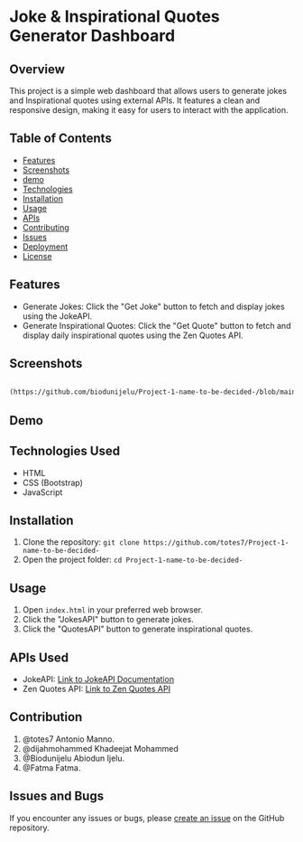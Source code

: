 # Joke & Inspirational Quotes Generator Dashboard

## Overview
This project is a simple web dashboard that allows users to generate jokes and Inspirational quotes using external APIs. It features a clean and responsive design, making it easy for users to interact with the application.

## Table of Contents
- [Features](#features)
- [Screenshots](#screenshots)
- [demo](#usage)
- [Technologies](#technologies)
- [Installation](#installation)
- [Usage](#usage)
- [APIs](#apis)
- [Contributing](#contributing)
- [Issues](#issues)
- [Deployment](#deployment)
- [License](#license)


## Features
- Generate Jokes: Click the "Get Joke" button to fetch and display jokes using the JokeAPI.
- Generate Inspirational Quotes: Click the "Get Quote" button to fetch and display daily inspirational quotes using the Zen Quotes API.

## Screenshots

```md

(https://github.com/biodunijelu/Project-1-name-to-be-decided-/blob/main/assets/image/mockup_design.png)

```

## Demo


## Technologies Used

- HTML
- CSS (Bootstrap)
- JavaScript

## Installation

1. Clone the repository: `git clone https://github.com/totes7/Project-1-name-to-be-decided-`
2. Open the project folder: `cd Project-1-name-to-be-decided-`

## Usage

1. Open `index.html` in your preferred web browser.
2. Click the "JokesAPI" button to generate jokes.
3. Click the "QuotesAPI" button to generate inspirational quotes.

## APIs Used

- JokeAPI: [Link to JokeAPI Documentation](https://v2.jokeapi.dev/docs)
- Zen Quotes API: [Link to Zen Quotes API](https://zenquotes.io/api)

## Contribution

1. @totes7 Antonio Manno.
2. @dijahmohammed Khadeejat Mohammed
3. @Biodunijelu   Abiodun Ijelu.
4. @Fatma   Fatma.

## Issues and Bugs
If you encounter any issues or bugs, please [create an issue](https://github.com/totes7/Project-1-name-to-be-decided-/issues) on the GitHub repository.


